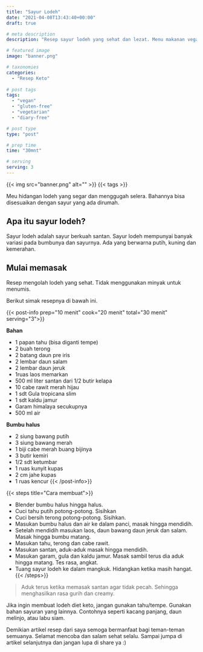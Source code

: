 ```yaml
---
title: "Sayur Lodeh"
date: "2021-04-08T13:43:40+00:00"
draft: true

# meta description
description: "Resep sayur lodeh yang sehat dan lezat. Menu makanan vegan yang menggugah selera"

# featured image
image: "banner.png"

# taxonomies
categories:
  - "Resep Keto"
  
# post tags
tags:
  - "vegan"
  - "gluten-free"
  - "vegetarian"
  - "diary-free"

# post type
type: "post"

# prep time
time: "30mnt"

# serving
serving: 3
---
```


{{< img src="banner.png" alt="" >}}
{{< tags >}}

Meu hidangan lodeh yang segar dan menggugah selera. Bahannya bisa disesuaikan dengan sayur yang ada dirumah.

## Apa itu sayur lodeh?

Sayur lodeh adalah sayur berkuah santan. Sayur lodeh mempunyai banyak variasi pada bumbunya dan sayurnya. Ada yang berwarna putih, kuning dan kemerahan.

## Mulai memasak

Resep mengolah lodeh yang sehat. Tidak menggunakan minyak untuk menumis.

Berikut simak resepnya di bawah ini.

{{< post-info prep="10 menit" cook="20 menit" total="30 menit" serving="3">}}

__Bahan__

-   1 papan tahu (bisa diganti tempe)
-   2 buah terong
-   2 batang daun pre iris
-   2 lembar daun salam
-   2 lembar daun jeruk
-   1ruas laos memarkan
-   500 ml liter santan dari 1/2 butir kelapa
-   10 cabe rawit merah hijau
-   1 sdt Gula tropicana slim
-   1 sdt kaldu jamur
-   Garam himalaya secukupnya
-   500 ml air

__Bumbu halus__

-   2 siung bawang putih
-   3 siung bawang merah
-   1 biji cabe merah buang bijinya
-   3 butir kemiri
-   1/2 sdt ketumbar
-   1 ruas kunyit kupas
-   2 cm jahe kupas
-   1 ruas kencur
{{< /post-info>}}

{{< steps title="Cara membuat">}}
-   Blender bumbu halus hingga halus.
-   Cuci tahu putih potong-potong. Sisihkan
-   Cuci bersih terong potong-potong. Sisihkan.
-   Masukan bumbu halus dan air ke dalam panci, masak hingga mendidih.
-   Setelah mendidih masukan laos, daun bawang daun jeruk dan salam. Masak hingga bumbu matang.
-   Masukan tahu, terong dan cabe rawit.
-   Masukan santan, aduk-aduk masak hingga mendidih.
-   Masukan garam, gula dan kaldu jamur. Masak sambil terus dia aduk hingga matang. Tes rasa, angkat.
-   Tuang sayur lodeh ke dalam mangkuk. Hidangkan ketika masih hangat.
{{< /steps>}}

> Aduk terus ketika memasak santan agar tidak pecah. Sehingga menghasilkan rasa gurih dan creamy.

Jika ingin membuat lodeh diet keto, jangan gunakan tahu/tempe. Gunakan bahan sayuran yang lainnya. Contohnya seperti kacang panjang, daun melinjo, atau labu siam.

Demikian artikel resep dari saya semoga bermanfaat bagi teman-teman semuanya. Selamat mencoba dan salam sehat selalu. Sampai jumpa di artikel selanjutnya dan jangan lupa di share ya :)